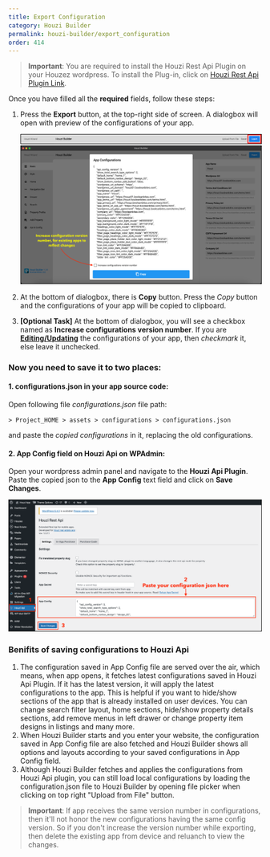 ```yaml
---
title: Export Configuration
category: Houzi Builder
permalink: houzi-builder/export_configuration
order: 414
---
```


> **Important**: You are required to install the Houzi Rest Api Plugin on your Houzez wordpress. To install the Plug-in, click on [Houzi Rest Api Plugin Link](https://github.com/booleanbites/houzi-rest-api).

Once you have filled all the **required** fields, follow these steps: 

1. Press the **Export** button, at the top-right side of screen. A dialogbox will open with preview of the configurations of your app.

    <img src="../../images/export-config-01.png" alt="export-config-01" title="export-config-01" border= "1px solid"/>

    <img src="../../images/export-config-02.png" alt="export-config-02" title="export-config-02" border= "1px solid"/>
     

2. At the bottom of dialogbox, there is **Copy** button. Press the *Copy* button and the configurations of your app will be copied to clipboard.

3. **[Optional Task]** At the bottom of dialogbox, you will see a checkbox named as **Increase configurations version number**. If you are [**Editing/Updating**](/houzi-builder/edit_configuration) the configurations of your app, then *checkmark* it, else leave it unchecked.

### Now you need to save it to two places:

####  1. **configurations.json** in your app source code:
Open following file *configurations.json* file path:
 
    > Project_HOME > assets > configurations > configurations.json

and paste the *copied configurations* in it, replacing the old configurations. 

#### 2. **App Config field on Houzi Api on WPAdmin:**
Open your wordpress admin panel and navigate to the **Houzi Api Plugin**. Paste the copied json to the **App Config** text field and click on **Save Changes**.

<img src="../../images/export-config-to-houzi-plugin.png" alt="export-config-to-houzi-plugin" title="export-config-to-houzi-plugin" border= "1px solid"/>

### Benifits of saving configurations to Houzi Api
1. The configuration saved in App Config file are served over the air, which means, when app opens, it fetches latest configurations saved in Houzi Api Plugin. If it has the latest version, it will apply the latest configurations to the app. This is helpful if you want to hide/show sections of the app that is already installed on user devices. You can change search filter layout, home sections, hide/show property details sections, add remove menus in left drawer or change property item designs in listings and many more.
2. When Houzi Builder starts and you enter your website, the configuration saved in App Config file are also fetched and Houzi Builder shows all options and layouts according to your saved configurations in App Config field.
3. Although Houzi Builder fetches and applies the configurations from Houzi Api plugin, you can still load local configurations by loading the configuration.json file to Houzi Builder by opening file picker when clicking on top right "Upload from File" button.


> **Important**: If app receives the same version number in configurations, then it'll not honor the new configurations having the same config version. So if you don't increase the version number while exporting, then delete the existing app from device and reluanch to view the changes.
